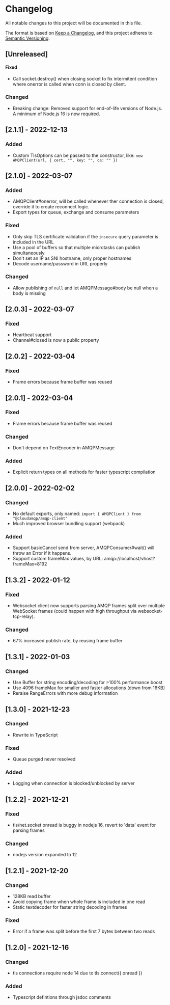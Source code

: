 # Changelog

All notable changes to this project will be documented in this file.

The format is based on [Keep a Changelog](https://keepachangelog.com/en/1.1.0/),
and this project adheres to [Semantic Versioning](https://semver.org/spec/v2.0.0.html).

## [Unreleased]

#### Fixed

- Call socket.destroy() when closing socket to fix intermitent condition where onerror is called when conn is closed by client.

### Changed

- Breaking change: Removed support for end-of-life versions of Node.js. A minimum of Node.js 16 is now required.

## [2.1.1] - 2022-12-13

### Added

- Custom TlsOptions can be passed to the constructor, like: `new AMQPClient(url, { cert, "", key: "", ca: "" })`

## [2.1.0] - 2022-03-07

### Added

- AMQPClient#onerror, will be called whenever ther connection is closed, override it to create reconnect logic.
- Export types for queue, exchange and consume parameters

### Fixed

- Only skip TLS certificate validation if the `insecure` query parameter is included in the URL
- Use a pool of buffers so that multiple microtasks can publish simultaneously
- Don't set an IP as SNI hostname, only proper hostnames
- Decode username/password in URL properly

### Changed

- Allow publishing of `null` and let AMQPMessage#body be null when a body is missing

## [2.0.3] - 2022-03-07

### Fixed

- Heartbeat support
- Channel#closed is now a public property

## [2.0.2] - 2022-03-04

### Fixed

- Frame errors because frame buffer was reused

## [2.0.1] - 2022-03-04

### Fixed

- Frame errors because frame buffer was reused

### Changed

- Don't depend on TextEncoder in AMQPMessage

### Added

- Explicit return types on all methods for faster typescript compilation

## [2.0.0] - 2022-02-02

### Changed

- No default exports, only named: `import { AMQPClient } from "@cloudamqp/amqp-client"`
- Much improved browser bundling support (webpack)

### Added

- Support basicCancel send from server, AMQPConsumer#wait() will throw an Error if it happens.
- Support custom frameMax values, by URL: amqp://localhost/vhost?frameMax=8192

## [1.3.2] - 2022-01-12

### Fixed

- Websocket client now supports parsing AMQP frames split over multiple WebSocket frames (could happen with high throughput via websocket-tcp-relay).

### Changed

- 67% increased publish rate, by reusing frame buffer

## [1.3.1] - 2022-01-03

### Changed

- Use Buffer for string encoding/decoding for >100% performance boost
- Use 4096 frameMax for smaller and faster allocations (down from 16KB)
- Reraise RangeErrors with more debug information

## [1.3.0] - 2021-12-23

### Changed

- Rewrite in TypeScript

### Fixed

- Queue purged never resolved

### Added

- Logging when connection is blocked/unblocked by server

## [1.2.2] - 2021-12-21

### Fixed

- tls/net.socket onread is buggy in nodejs 16, revert to 'data' event for parsing frames

### Changed

- nodejs version expanded to 12

## [1.2.1] - 2021-12-20

### Changed

- 128KB read buffer
- Avoid copying frame when whole frame is included in one read
- Static textdecoder for faster string decoding in frames

### Fixed

- Error if a frame was split before the first 7 bytes between two reads

## [1.2.0] - 2021-12-16

### Changed

- tls connections require node 14 due to tls.connect({ onread })

### Added

- Typescript defintions through jsdoc comments
